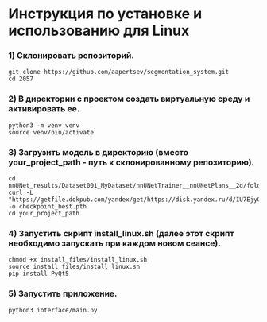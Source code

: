 
# Инструкция по установке и использованию для Linux

### 1) Склонировать репозиторий.
```
git clone https://github.com/aapertsev/segmentation_system.git
cd 2057
```

### 2) В директории с проектом создать виртуальную среду и активировать ее.
```
python3 -m venv venv
source venv/bin/activate
```
### 3) Загрузить модель в директорию (вместо your_project_path - путь к склонированному репозиторию).

```
cd nnUNet_results/Dataset001_MyDataset/nnUNetTrainer__nnUNetPlans__2d/fold_4
curl -L "https://getfile.dokpub.com/yandex/get/https://disk.yandex.ru/d/IU7EjyQU11UVog" -o checkpoint_best.pth
cd your_project_path
```

### 4) Запустить скрипт install_linux.sh (далее этот скрипт необходимо запускать при каждом новом сеансе).
```
chmod +x install_files/install_linux.sh
source install_files/install_linux.sh
pip install PyQt5
```

### 5) Запустить приложение.
```
python3 interface/main.py 
```


